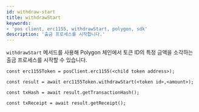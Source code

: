 ```yaml
---
id: withdraw-start
title: withdrawStart
keywords:
- 'pos client, erc1155, withdrawStart, polygon, sdk'
description: '출금 프로세스를 시작합니다.'
---
```


`withdrawStart` 메서드를 사용해 Polygon 체인에서 토큰 ID의 특정 금액을 소각하는 출금 프로세스를 시작할 수 있습니다.

```
const erc1155Token = posClient.erc1155(<child token address>);

const result = await erc1155Token.withdrawStart(<token id>,<amount>);

const txHash = await result.getTransactionHash();

const txReceipt = await result.getReceipt();

```
